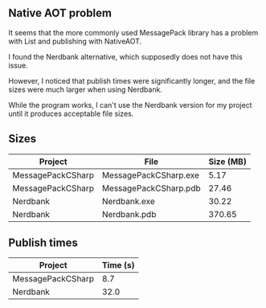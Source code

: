 ## Native AOT problem
It seems that the more commonly used MessagePack library has a problem with List<T> and publishing with NativeAOT.

I found the Nerdbank alternative, which supposedly does not have this issue.

However, I noticed that publish times were significantly longer, and the file sizes were much larger when using Nerdbank.

While the program works, I can't use the Nerdbank version for my project until it produces acceptable file sizes.

## Sizes
| Project           | File                  | Size (MB) |
|-------------------|-----------------------|-----------|
| MessagePackCSharp | MessagePackCSharp.exe | 5.17      |
| MessagePackCSharp | MessagePackCSharp.pdb | 27.46     |
| Nerdbank          | Nerdbank.exe          | 30.22     |
| Nerdbank          | Nerdbank.pdb          | 370.65    |

## Publish times
| Project           | Time (s) |
|-------------------|----------|
| MessagePackCSharp | 8.7      |
| Nerdbank          | 32.0     |
